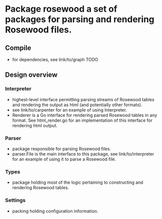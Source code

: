 # Package rosewood a set of packages for parsing and rendering Rosewood files.

## Compile
- for dependencies, see link/to/graph TODO

## Design overview
### Interpreter 
- highest-level interface permitting parsing streams of Rosewood tables and rendering the output as html (and potentially other formats).
- see link/to/carpenter for an example of using Interpreter. 
- Renderer is a Go interface for rendering parsed Rosewood tables in any format. See html_render.go for an implementation of this interface for rendering html output.

### Parser
- package responsible for parsing Rosewood files.
- parser.File is the main interface to this package, see link/to/interpreter for an example of using it to parse a Rosewood file.

### Types
- package holding most of the logic pertaining to constructing and rendering Rosewood tables.

### Settings
- packing holding configuration information.

